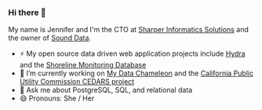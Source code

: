 ### Hi there 👋

<!--
**sureL/sureL** is a ✨ _special_ ✨ repository because its `README.md` (this file) appears on your GitHub profile.

Here are some ideas to get you started:

- 🌱 I’m currently learning 
- 👯 I’m looking to collaborate on ...
- 🤔 I’m looking for help with ...

- 📫 How to reach me: ...

- ⚡ Fun fact: ...
-->
My name is Jennifer and I'm the CTO at [Sharper Informatics Solutions](sharperinfo.com) and the owner of [Sound Data](sound-data.com).
- ⚡ My open source data driven web application projects include [Hydra](hydra3.sound-data.com) and the [Shoreline Monitoring Database](shoremonitoring.org)
- 🔭 I’m currently working on [My Data Chameleon](mydatachameleon.com) and the [California Public Utility Commission CEDARS project](cedars.sound-data.com)
- 💬 Ask me about PostgreSQL, SQL, and relational data
- 😄 Pronouns: She / Her 
